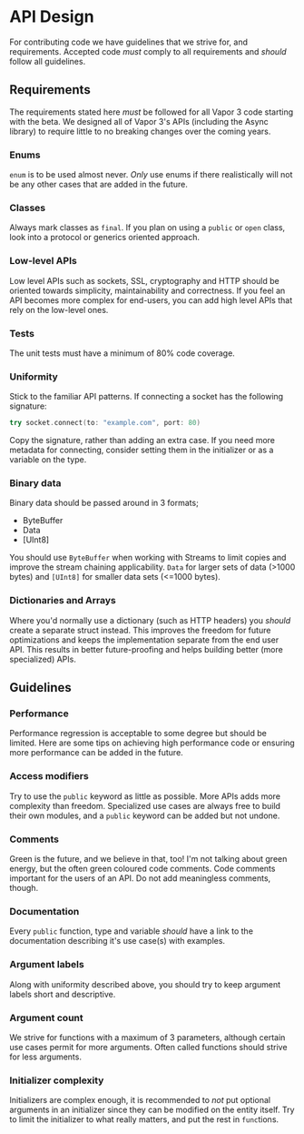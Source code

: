 # API Design

For contributing code we have guidelines that we strive for, and requirements.
Accepted code *must* comply to all requirements and *should* follow all guidelines.

## Requirements

The requirements stated here *must* be followed for all Vapor 3 code starting with the beta.
We designed all of Vapor 3's APIs (including the Async library) to require little to no breaking changes over the coming years.

### Enums

`enum` is to be used almost never. *Only* use enums if there realistically will not be any other cases that are added in the future.

### Classes

Always mark classes as `final`. If you plan on using a `public` or `open` class, look into a protocol or generics oriented approach.

### Low-level APIs

Low level APIs such as sockets, SSL, cryptography and HTTP should be oriented towards simplicity, maintainability and correctness.
If you feel an API becomes more complex for end-users, you can add high level APIs that rely on the low-level ones.

### Tests

The unit tests must have a minimum of 80% code coverage.

### Uniformity

Stick to the familiar API patterns. If connecting a socket has the following signature:

```swift
try socket.connect(to: "example.com", port: 80)
```

Copy the signature, rather than adding an extra case.
If you need more metadata for connecting, consider setting them in the initializer or as a variable on the type.

### Binary data

Binary data should be passed around in 3 formats;

- ByteBuffer
- Data
- [UInt8]

You should use `ByteBuffer` when working with Streams to limit copies and improve the stream chaining applicability.
`Data` for larger sets of data (>1000 bytes) and `[UInt8]` for smaller data sets (<=1000 bytes).

### Dictionaries and Arrays

Where you'd normally use a dictionary (such as HTTP headers) you _should_ create a separate struct instead.
This improves the freedom for future optimizations and keeps the implementation separate from the end user API.
This results in better future-proofing and helps building better (more specialized) APIs.

## Guidelines

### Performance

Performance regression is acceptable to some degree but should be limited.
Here are some tips on achieving high performance code or ensuring more performance can be added in the future.

### Access modifiers

Try to use the `public` keyword as little as possible. More APIs adds more complexity than freedom.
Specialized use cases are always free to build their own modules, and a `public` keyword can be added but not undone.

### Comments

Green is the future, and we believe in that, too! I'm not talking about green energy, but the often green coloured code comments.
Code comments important for the users of an API. Do not add meaningless comments, though.

### Documentation

Every `public` function, type and variable _should_ have a link to the documentation describing it's use case(s) with examples.

### Argument labels

Along with uniformity described above, you should try to keep argument labels short and descriptive.

### Argument count

We strive for functions with a maximum of 3 parameters, although certain use cases permit for more arguments.
Often called functions should strive for less arguments.

### Initializer complexity

Initializers are complex enough, it is recommended to _not_ put optional arguments in an initializer since they can be modified on the entity itself.
Try to limit the initializer to what really matters, and put the rest in `func`tions.
